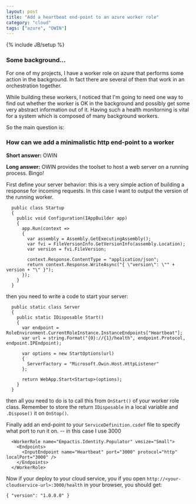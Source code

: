 ```yaml
---
layout: post
title: "Add a heartbeat end-point to an azure worker role"
category: "cloud"
tags: ["azure", "OWIN"]
---
```

{% include JB/setup %}

### Some background...

For one of my projects, I have a worker role on azure that performs some action in the background. In fact there are several of them that work in an orchestration together.

While building these workers, I noticed that I'm going to need one way to find out whether the worker is OK in the background and possibly get some very abstract information out of it. Having such a health monitorning is vital for a system which is composed of many background workers.

<!--more-->

So the main question is:

### How can we add a minimalistic http end-point to a worker

**Short answer:** OWIN

**Long answer:** OWIN provides the toolset to host a web server on a running process. Bingo!

First define your server behavior: this is a very simple action of building a response for incoming requests. In this case I want to output the version of the running worker.

```language-csharp
  public class Startup
  {
    public void Configuration(IAppBuilder app)
    {
      app.Run(context =>
      {
        var assembly = Assembly.GetExecutingAssembly();
        var fvi = FileVersionInfo.GetVersionInfo(assembly.Location);
        var version = fvi.FileVersion;

        context.Response.ContentType = "application/json";
        return context.Response.WriteAsync("{ \"version\": \"" + version + "\" }");
      });
    }
  }
```

then you need to write a code to start your server:

```language-csharp
  public static class Server
  {
    public static IDisposable Start()
    {
      var endpoint = RoleEnvironment.CurrentRoleInstance.InstanceEndpoints["Heartbeat"];
      var url = string.Format("{0}://{1}/health", endpoint.Protocol, endpoint.IPEndpoint);

      var options = new StartOptions(url)
      {
        ServerFactory = "Microsoft.Owin.Host.HttpListener"
      };

      return WebApp.Start<Startup>(options);
    }
  }
```

then all you need to do is to call this from `OnStart()` of your worker role class. Remember to store the return `IDisposable` in a local variable and `.Dispose()` it on `OnStop()`.

Finally add an end-point to your `ServiceDefinition.csdef` file to specify what port to run it on. -- in this case I use 3000

```language-markup
  <WorkerRole name="Empactis.Identity.Populator" vmsize="Small">
    <Endpoints>
      <InputEndpoint name="Heartbeat" port="3000" protocol="http" localPort="3000" />
    </Endpoints>
  </WorkerRole>
```

Now if your deploy to your cloud service, you if you open `http://<your-cloudservice-url>:3000/health` in your browser, you should get:

```language-bash
{ "version": "1.0.0.0" }
```
